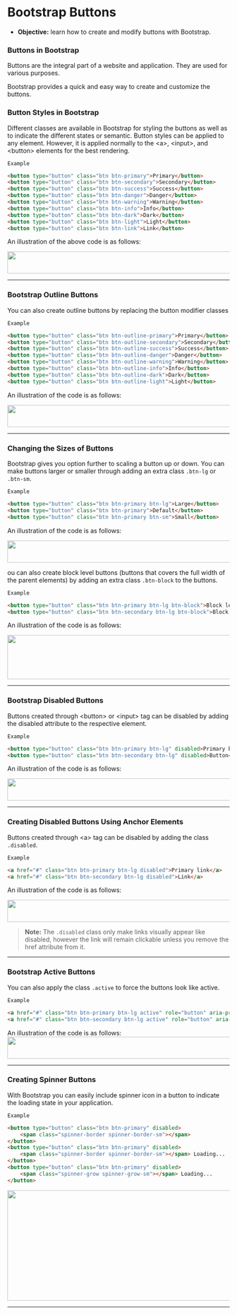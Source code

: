 # Bootstrap Buttons
- **Objective:** learn how to create and modify buttons with Bootstrap.

### Buttons in Bootstrap 
Buttons are the integral part of a website and application. They are used for various purposes.

Bootstrap provides a quick and easy way to create and customize the buttons.

### Button Styles in Bootstrap
Different classes are available in Bootstrap for styling the buttons as well as to indicate the different states or semantic. Button styles can be applied to any element. However, it is applied normally to the \<a>, \<input>, and \<button> elements for the best rendering.

`Example`
```html
<button type="button" class="btn btn-primary">Primary</button>
<button type="button" class="btn btn-secondary">Secondary</button>
<button type="button" class="btn btn-success">Success</button>
<button type="button" class="btn btn-danger">Danger</button>
<button type="button" class="btn btn-warning">Warning</button>
<button type="button" class="btn btn-info">Info</button>    
<button type="button" class="btn btn-dark">Dark</button>
<button type="button" class="btn btn-light">Light</button>
<button type="button" class="btn btn-link">Link</button>
```

An illustration of the above code is as follows:

<a href="url"><img src="https://www.tutorialrepublic.com/lib/images/bootstrap-4/bootstrap-buttons.png" height="50" width="800"></a>

---
### Bootstrap Outline Buttons
You can also create outline buttons by replacing the button modifier classes

`Example`
```html
<button type="button" class="btn btn-outline-primary">Primary</button>
<button type="button" class="btn btn-outline-secondary">Secondary</button>
<button type="button" class="btn btn-outline-success">Success</button>
<button type="button" class="btn btn-outline-danger">Danger</button>
<button type="button" class="btn btn-outline-warning">Warning</button>
<button type="button" class="btn btn-outline-info">Info</button>
<button type="button" class="btn btn-outline-dark">Dark</button>
<button type="button" class="btn btn-outline-light">Light</button>
```
An illustration of the code is as follows:

<a href="url"><img src="https://www.tutorialrepublic.com/lib/images/bootstrap-4/bootstrap-outline-buttons.png" height="50" width="800"></a>

---
### Changing the Sizes of Buttons
Bootstrap gives you option further to scaling a button up or down. You can make buttons larger or smaller through adding an extra class `.btn-lg` or `.btn-sm`.

`Example`
```html
<button type="button" class="btn btn-primary btn-lg">Large</button>
<button type="button" class="btn btn-primary">Default</button>
<button type="button" class="btn btn-primary btn-sm">Small</button>
```
An illustration of the code is as follows:

<a href="url"><img src="https://www.tutorialrepublic.com/lib/images/bootstrap-4/bootstrap-button-sizes.png" height="50" width="800"></a>

ou can also create block level buttons (buttons that covers the full width of the parent elements) by adding an extra class `.btn-block` to the buttons.

`Example`
```html
<button type="button" class="btn btn-primary btn-lg btn-block">Block level button</button>
<button type="button" class="btn btn-secondary btn-lg btn-block">Block level button</button>
```
An illustration of the code is as follows:

<a href="url"><img src="https://www.tutorialrepublic.com/lib/images/bootstrap-4/bootstrap-block-level-buttons.png" height="100" width="800"></a>

---
### Bootstrap Disabled Buttons
Buttons created through \<button> or \<input> tag can be disabled by adding the disabled attribute to the respective element.

`Example`
```html
<button type="button" class="btn btn-primary btn-lg" disabled>Primary button</button>
<button type="button" class="btn btn-secondary btn-lg" disabled>Button</button>
```
An illustration of the code is as follows:

<a href="url"><img src="https://www.tutorialrepublic.com/lib/images/bootstrap-4/bootstrap-disabled-buttons.png" height="50" width="800"></a>

---
### Creating Disabled Buttons Using Anchor Elements
Buttons created through \<a> tag can be disabled by adding the class `.disabled`.

`Example`
```html
<a href="#" class="btn btn-primary btn-lg disabled">Primary link</a>
<a href="#" class="btn btn-secondary btn-lg disabled">Link</a>
```
An illustration of the code is as follows:

<a href="url"><img src="https://www.tutorialrepublic.com/lib/images/bootstrap-4/bootstrap-disabled-anchor-buttons.png" height="50" width="800"> </a>

>**Note:** The `.disabled` class only make links visually appear like disabled, however the link will remain clickable unless you remove the href attribute from it.

---
### Bootstrap Active Buttons
You can also apply the class `.active` to force the buttons look like active.

`Example`
```html
<a href="#" class="btn btn-primary btn-lg active" role="button" aria-pressed="true">Primary link</a>
<a href="#" class="btn btn-secondary btn-lg active" role="button" aria-pressed="true">Link</a>
```
An illustration of the code is as follows:
<a href="url"><img src="https://www.tutorialrepublic.com/lib/images/bootstrap-4/bootstrap-active-buttons.png" height="50" width="800"></a>

---
### Creating Spinner Buttons
With Bootstrap you can easily include spinner icon in a button to indicate the loading state in your application.

`Example`
```html
<button type="button" class="btn btn-primary" disabled>
    <span class="spinner-border spinner-border-sm"></span>
</button>
<button type="button" class="btn btn-primary" disabled>
    <span class="spinner-border spinner-border-sm"></span> Loading...
</button>
<button type="button" class="btn btn-primary" disabled>
    <span class="spinner-grow spinner-grow-sm"></span> Loading...
</button>
```
<a href="url"><img src="https://www.tutorialsplane.com/wp-content/uploads/2017/03/Screenshot-from-2017-03-02-142647.png" height="250" width="800"></a>

---

